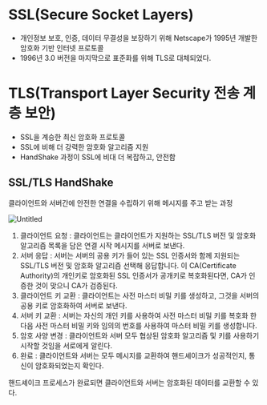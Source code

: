# SSL(Secure Socket Layers)

- 개인정보 보호, 인증, 데이터 무결성을 보장하기 위해 
Netscape가 1995년 개발한 암호화 기반 인터넷 프로토콜
- 1996년 3.0 버전을 마지막으로 표준화를 위해 TLS로 대체되었다.

# TLS(Transport Layer Security 전송 계층 보안)

- SSL을 계승한 최신 암호화 프로토콜
- SSL에 비해 더 강력한 암호화 알고리즘 지원
- HandShake 과정이 SSL에 비대 더 복잡하고, 안전함

## SSL/TLS HandShake

클라이언트와 서버간에 안전한 연결을 수립하기 위해 메시지를 주고 받는 과정

![Untitled](https://s3-us-west-2.amazonaws.com/secure.notion-static.com/deb04272-5ff0-4ce1-9d76-5aa1daaa462d/Untitled.png)

1. 클라이언트 요청 : 클라이언트는 클라이언트가 지원하는 SSL/TLS 버전 및 암호화 알고리즘 목록을 담은 연결 시작 메시지를 서버로 보낸다.
2. 서버 응답 : 서버는 서버의 공용 키가 들어 있는 SSL 인증서와 함께 지원되는 SSL/TLS 버전 및 암호화 알고리즘 선택해 응답합니다.
이 CA(Certificate Authority)의 개인키로 암호화된 SSL 인증서가 공개키로 복호화된다면, 
CA가 인증한 것이 맞으니 CA가 검증된다.
3. 클라이언트 키 교환 : 클라이언트는 사전 마스터 비밀 키를 생성하고, 그것을 서버의 공용 키로 암호화하여 서버로 보낸다.
4. 서버 키 교환 : 서버는 자신의 개인 키를 사용하여 사전 마스터 비밀 키를 복호화 한 다음 
사전 마스터 비밀 키와 임의의 번호를 사용하여 마스터 비밀 키를 생성합니다.
5. 암호 사양 변경 : 클라이언트와 서버 모두 협상된 암호화 알고리즘 및 키를 사용하기 시작할 것임을 서로에게 알린다.
6. 완료 : 클라이언트와 서버는 모두 메시지를 교환하여 핸드셰이크가 성공적인지, 
통신이 암호화되었는지 확인다.

핸드셰이크 프로세스가 완료되면 클라이언트와 서버는 암호화된 데이터를 교환할 수 있다.
